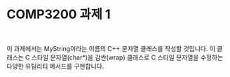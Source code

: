 # COMP3200 과제 1

<br>

이 과제에서는 MyString이라는 이름의 C++ 문자열 클래스를 작성할 것입니다. 
이 클래스는 C 스타일 문자열(char*)을 감싼(wrap) 클래스로 C 스타일 문자열을 수정하는 다양한 유틸리티 메서드를 구현합니다.
